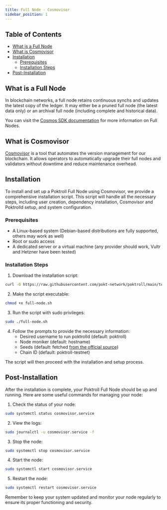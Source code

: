 ```yaml
---
title: Full Node - Cosmovisor
sidebar_position: 1
---
```


## Table of Contents  <!-- omit in toc -->
- [What is a Full Node](#what-is-a-full-node)
- [What is Cosmovisor](#what-is-cosmovisor)
- [Installation](#installation)
  - [Prerequisites](#prerequisites)
  - [Installation Steps](#installation-steps)
- [Post-Installation](#post-installation)

## What is a Full Node

In blockchain networks, a full node retains continuous synchs and updates the latest copy of the ledger. It may either be a pruned full node (the latest data only) or an archival full node (including complete and historical data).

You can visit the [Cosmos SDK documentation](https://docs.cosmos.network/main/user/run-node/run-node) for more information on Full Nodes.

## What is Cosmovisor

[Cosmovisor](https://docs.cosmos.network/main/build/tooling/cosmovisor) is a tool that automates the version management for our blockchain. It allows operators to automatically upgrade their full nodes and validators without downtime and reduce maintenance overhead.

## Installation

To install and set up a Poktroll Full Node using Cosmovisor, we provide a comprehensive installation script. This script will handle all the necessary steps, including user creation, dependency installation, Cosmovisor and Poktrolld setup, and system configuration.

### Prerequisites

- A Linux-based system (Debian-based distributions are fully supported, others may work as well)
- Root or sudo access
- A dedicated server or a virtual machine (any provider should work, Vultr and Hetzner have been tested)

### Installation Steps

1. Download the installation script:

```bash
curl -O https://raw.githubusercontent.com/pokt-network/poktroll/main/tools/installer/full-node.sh
```

2. Make the script executable:

```bash
chmod +x full-node.sh
```

3. Run the script with sudo privileges:

```bash
sudo ./full-node.sh
```

4. Follow the prompts to provide the necessary information:
   - Desired username to run poktrolld (default: poktroll)
   - Node moniker (default: hostname)
   - Seeds (default: fetched [from the official source](https://github.com/pokt-network/pocket-network-genesis/tree/master/poktrolld))
   - Chain ID (default: poktroll-testnet)

The script will then proceed with the installation and setup process.

## Post-Installation

After the installation is complete, your Poktroll Full Node should be up and running. Here are some useful commands for managing your node:

1. Check the status of your node:

```bash
sudo systemctl status cosmovisor.service
```

2. View the logs:

```bash
sudo journalctl -u cosmovisor.service -f
```

3. Stop the node:

```bash
sudo systemctl stop cosmovisor.service
```

4. Start the node:

```bash
sudo systemctl start cosmovisor.service
```

5. Restart the node:

```bash
sudo systemctl restart cosmovisor.service
```

Remember to keep your system updated and monitor your node regularly to ensure its proper functioning and security.